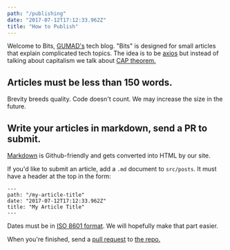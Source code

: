 ```yaml
---
path: "/publishing"
date: "2017-07-12T17:12:33.962Z"
title: "How to Publish"
---
```


Welcome to Bits, [GUMAD's](http://gumad.club/) tech blog. "Bits" is designed for small articles that explain complicated tech topics. The idea is to be [axios](https://www.axios.com/) but instead of talking about capitalism we talk about [CAP theorem.](https://en.wikipedia.org/wiki/CAP_theorem)

## Articles must be less than 150 words.

Brevity breeds quality. Code doesn't count. We may increase the size in the future.

## Write your articles in markdown, send a PR to submit.

[Markdown](https://github.com/adam-p/markdown-here/wiki/Markdown-Cheatsheet) is Github-friendly and gets converted into HTML by our site.

If you'd like to submit an article, add a `.md` document to `src/posts`. It must have a header at the top in the form:

```
---
path: "/my-article-title"
date: "2017-07-12T17:12:33.962Z"
title: "My Article Title"
---
```

Dates must be in [ISO 8601 format](http://www.timestampgenerator.com/). We will hopefully make that part easier.

When you're finished, send a [pull request](https://help.github.com/articles/creating-a-pull-request/) to [the repo.](https://github.com/gu-app-club/blog)
